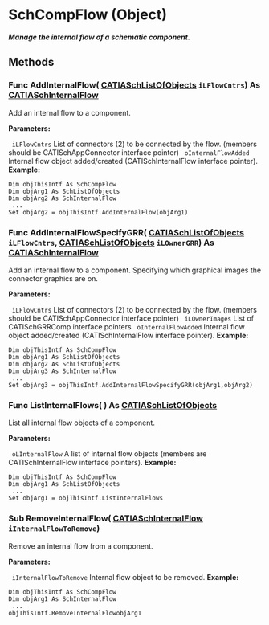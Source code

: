 # SchCompFlow (Object)

**_Manage the internal flow of a schematic component._**

## Methods

### Func **AddInternalFlow**( [CATIASchListOfObjects](../CATSchPlatformInterfaces/interface_SchListOfObjects_53274.md)  `iLFlowCntrs`) As [CATIASchInternalFlow](../CATSchPlatformInterfaces/interface_SchInternalFlow_47807.md)

Add an internal flow to a component.

**Parameters:**

` iLFlowCntrs`      List of connectors (2) to be connected by the flow. (members should be CATISchAppConnector interface pointer)
` oInternalFlowAdded`      Internal flow object added/created (CATISchInternalFlow interface pointer).
**Example:**

```VBScript
Dim objThisIntf As SchCompFlow
Dim objArg1 As SchListOfObjects
Dim objArg2 As SchInternalFlow
 ...
Set objArg2 = objThisIntf.AddInternalFlow(objArg1)

```

### Func **AddInternalFlowSpecifyGRR**( [CATIASchListOfObjects](../CATSchPlatformInterfaces/interface_SchListOfObjects_53274.md)  `iLFlowCntrs`,  [CATIASchListOfObjects](../CATSchPlatformInterfaces/interface_SchListOfObjects_53274.md)  `iLOwnerGRR`) As [CATIASchInternalFlow](../CATSchPlatformInterfaces/interface_SchInternalFlow_47807.md)

Add an internal flow to a component. Specifying which graphical images the connector graphics are on.

**Parameters:**

` iLFlowCntrs`      List of connectors (2) to be connected by the flow. (members should be CATISchAppConnector interface pointer)
` iLOwnerImages`      List of CATISchGRRComp interface pointers
` oInternalFlowAdded`      Internal flow object added/created (CATISchInternalFlow interface pointer).
**Example:**

```VBScript
Dim objThisIntf As SchCompFlow
Dim objArg1 As SchListOfObjects
Dim objArg2 As SchListOfObjects
Dim objArg3 As SchInternalFlow
 ...
Set objArg3 = objThisIntf.AddInternalFlowSpecifyGRR(objArg1,objArg2)

```

### Func **ListInternalFlows**( ) As [CATIASchListOfObjects](../CATSchPlatformInterfaces/interface_SchListOfObjects_53274.md)

List all internal flow objects of a component.

**Parameters:**

` oLInternalFlow`      A list of internal flow objects (members are CATISchInternalFlow interface pointers).
**Example:**

```VBScript
Dim objThisIntf As SchCompFlow
Dim objArg1 As SchListOfObjects
 ...
Set objArg1 = objThisIntf.ListInternalFlows

```

### Sub **RemoveInternalFlow**( [CATIASchInternalFlow](../CATSchPlatformInterfaces/interface_SchInternalFlow_47807.md)  `iInternalFlowToRemove`)

Remove an internal flow from a component.

**Parameters:**

` iInternalFlowToRemove`      Internal flow object to be removed.
**Example:**

```VBScript
Dim objThisIntf As SchCompFlow
Dim objArg1 As SchInternalFlow
 ...
objThisIntf.RemoveInternalFlowobjArg1

```